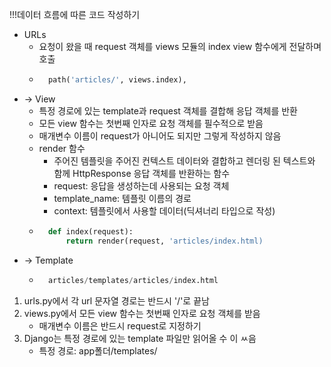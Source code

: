 !!!데이터 흐름에 따른 코드 작성하기
- URLs
    - 요청이 왔을 때 request 객체를 views 모듈의 index view 함수에게 전달하며 호출
    - ```python
        path('articles/', views.index),
- -> View
    - 특정 경로에 있는 template과 request 객체를 결합해 응답 객체를 반환
    - 모든 view 함수는 첫번째 인자로 요청 객체를 필수적으로 받음
    - 매개변수 이름이 request가 아니어도 되지만 그렇게 작성하지 않음
    - render 함수
        - 주어진 템플릿을 주어진 컨텍스트 데이터와 결합하고 렌더링 된 텍스트와 함께 HttpResponse 응답 객체를 반환하는 함수
        - request: 응답을 생성하는데 사용되는 요청 객체
        - template_name: 템플릿 이름의 경로
        - context: 템플릿에서 사용할 데이터(딕셔너리 타입으로 작성)
    - ```python
        def index(request):
            return render(request, 'articles/index.html)
- -> Template
    - ```python
        articles/templates/articles/index.html
1. urls.py에서 각 url 문자열 경로는 반드시 '/'로 끝남
2. views.py에서 모든 view 함수는 첫번째 인자로 요청 객체를 받음
    - 매개변수 이름은 반드시 request로 지정하기
3. Django는 특정 경로에 있는 template 파일만 읽어올 수 이 ㅆ음
    - 특정 경로: app폴더/templates/
